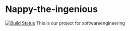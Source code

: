 # Nappy-the-ingenious
[![Build Status](https://travis-ci.org/nappydevelopment/Nappy-the-ingenious.svg?branch=master)](https://travis-ci.org/nappydevelopment/Nappy-the-ingenious)
This is our project for softwareengineering
